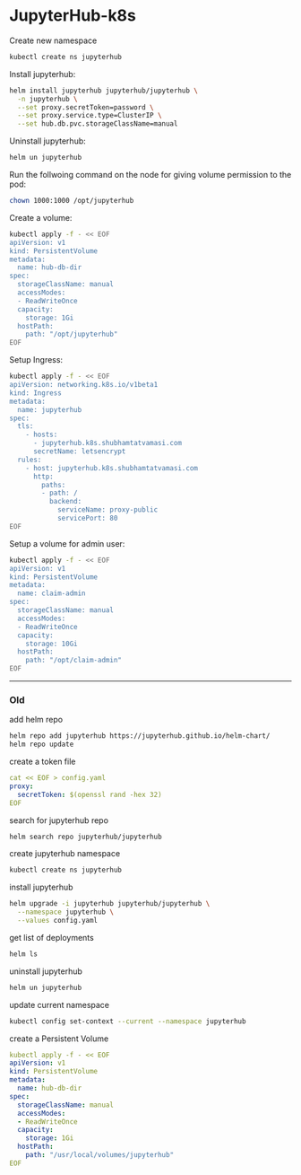 # JupyterHub-k8s

Create new namespace
```bash
kubectl create ns jupyterhub
```

Install jupyterhub:
```bash
helm install jupyterhub jupyterhub/jupyterhub \
  -n jupyterhub \
  --set proxy.secretToken=password \
  --set proxy.service.type=ClusterIP \
  --set hub.db.pvc.storageClassName=manual
```

Uninstall jupyterhub:
```bash
helm un jupyterhub
```

Run the follwoing command on the node for giving volume permission to the pod:
```bash
chown 1000:1000 /opt/jupyterhub
```

Create a volume:
```bash
kubectl apply -f - << EOF
apiVersion: v1
kind: PersistentVolume
metadata:
  name: hub-db-dir
spec:
  storageClassName: manual
  accessModes:
  - ReadWriteOnce
  capacity:
    storage: 1Gi
  hostPath:
    path: "/opt/jupyterhub"
EOF
```

Setup Ingress:
```bash
kubectl apply -f - << EOF
apiVersion: networking.k8s.io/v1beta1
kind: Ingress
metadata:
  name: jupyterhub
spec:
  tls:
    - hosts:
      - jupyterhub.k8s.shubhamtatvamasi.com
      secretName: letsencrypt
  rules:
    - host: jupyterhub.k8s.shubhamtatvamasi.com
      http:
        paths:
        - path: /
          backend:
            serviceName: proxy-public
            servicePort: 80
EOF
```

Setup a volume for admin user:
```bash
kubectl apply -f - << EOF
apiVersion: v1
kind: PersistentVolume
metadata:
  name: claim-admin
spec:
  storageClassName: manual
  accessModes:
  - ReadWriteOnce
  capacity:
    storage: 10Gi
  hostPath:
    path: "/opt/claim-admin"
EOF
```


---

### Old

add helm repo
```bash
helm repo add jupyterhub https://jupyterhub.github.io/helm-chart/
helm repo update
```

create a token file
```yaml
cat << EOF > config.yaml
proxy:
  secretToken: $(openssl rand -hex 32)
EOF
```

search for jupyterhub repo
```bash
helm search repo jupyterhub/jupyterhub
```

create jupyterhub namespace 
```bash
kubectl create ns jupyterhub
```

install jupyterhub
```bash
helm upgrade -i jupyterhub jupyterhub/jupyterhub \
  --namespace jupyterhub \
  --values config.yaml
```

get list of deployments
```bash
helm ls
```

uninstall jupyterhub
```bash
helm un jupyterhub
```

update current namespace
```bash
kubectl config set-context --current --namespace jupyterhub
```

create a Persistent Volume
```yaml
kubectl apply -f - << EOF
apiVersion: v1
kind: PersistentVolume
metadata:
  name: hub-db-dir
spec:
  storageClassName: manual
  accessModes:
  - ReadWriteOnce
  capacity:
    storage: 1Gi
  hostPath:
    path: "/usr/local/volumes/jupyterhub"
EOF
```



